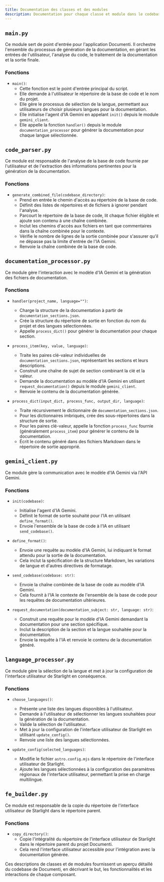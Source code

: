 ```yaml
---
title: Documentation des classes et des modules
description: Documentation pour chaque classe et module dans le codebase de Documenti.
---
```


## `main.py`

Ce module sert de point d'entrée pour l'application Documenti. Il orchestre l'ensemble du processus de génération de la documentation, en gérant les entrées de l'utilisateur, l'analyse du code, le traitement de la documentation et la sortie finale.

### Fonctions

- `main()`:
    - Cette fonction est le point d'entrée principal du script.
    - Elle demande à l'utilisateur le répertoire de la base de code et le nom du projet.
    - Elle gère le processus de sélection de la langue, permettant aux utilisateurs de choisir plusieurs langues pour la documentation.
    - Elle initialise l'agent d'IA Gemini en appelant `init()` depuis le module `gemini_client`.
    - Elle appelle la fonction `handler()` depuis le module `documentation_processor` pour générer la documentation pour chaque langue sélectionnée.

## `code_parser.py`

Ce module est responsable de l'analyse de la base de code fournie par l'utilisateur et de l'extraction des informations pertinentes pour la génération de la documentation.

### Fonctions

- `generate_combined_file(codebase_directory)`:
    - Prend en entrée le chemin d'accès au répertoire de la base de code.
    - Définit des listes de répertoires et de fichiers à ignorer pendant l'analyse.
    - Parcourt le répertoire de la base de code, lit chaque fichier éligible et ajoute son contenu à une chaîne combinée.
    - Inclut les chemins d'accès aux fichiers en tant que commentaires dans la chaîne combinée pour le contexte.
    - Vérifie le nombre de lignes de la sortie combinée pour s'assurer qu'il ne dépasse pas la limite d'entrée de l'IA Gemini.
    - Renvoie la chaîne combinée de la base de code.

## `documentation_processor.py`

Ce module gère l'interaction avec le modèle d'IA Gemini et la génération des fichiers de documentation.

### Fonctions

- `handler(project_name, language="")`:
    - Charge la structure de la documentation à partir de `documentation_sections.json`.
    - Crée la structure du répertoire de sortie en fonction du nom du projet et des langues sélectionnées.
    - Appelle `process_dict()` pour générer la documentation pour chaque section.

- `process_item(key, value, language)`:
    - Traite les paires clé-valeur individuelles de `documentation_sections.json`, représentant les sections et leurs descriptions.
    - Construit une chaîne de sujet de section combinant la clé et la valeur.
    - Demande la documentation au modèle d'IA Gemini en utilisant `request_documentation()` depuis le module `gemini_client`.
    - Renvoie le contenu de la documentation générée.

- `process_dict(input_dict, process_func, output_dir, language)`:
    - Traite récursivement le dictionnaire de `documentation_sections.json`.
    - Pour les dictionnaires imbriqués, crée des sous-répertoires dans la structure de sortie.
    - Pour les paires clé-valeur, appelle la fonction `process_func` fournie (généralement `process_item`) pour générer le contenu de la documentation.
    - Écrit le contenu généré dans des fichiers Markdown dans le répertoire de sortie approprié.

## `gemini_client.py`

Ce module gère la communication avec le modèle d'IA Gemini via l'API Gemini.

### Fonctions

- `init(codebase)`:
    - Initialise l'agent d'IA Gemini.
    - Définit le format de sortie souhaité pour l'IA en utilisant `define_format()`.
    - Envoie l'ensemble de la base de code à l'IA en utilisant `send_codebase()`.

- `define_format()`:
    - Envoie une requête au modèle d'IA Gemini, lui indiquant le format attendu pour la sortie de la documentation.
    - Cela inclut la spécification de la structure Markdown, les variations de langue et d'autres directives de formatage.

- `send_codebase(codebase: str)`:
    - Envoie la chaîne combinée de la base de code au modèle d'IA Gemini.
    - Cela fournit à l'IA le contexte de l'ensemble de la base de code pour les requêtes de documentation ultérieures.

- `request_documentation(documentation_subject: str, language: str)`:
    - Construit une requête pour le modèle d'IA Gemini demandant la documentation pour une section spécifique.
    - Inclut la description de la section et la langue souhaitée pour la documentation.
    - Envoie la requête à l'IA et renvoie le contenu de la documentation généré.

## `language_processor.py`

Ce module gère la sélection de la langue et met à jour la configuration de l'interface utilisateur de Starlight en conséquence.

### Fonctions

- `choose_languages()`:
    - Présente une liste des langues disponibles à l'utilisateur.
    - Demande à l'utilisateur de sélectionner les langues souhaitées pour la génération de la documentation.
    - Valide la sélection de l'utilisateur.
    - Met à jour la configuration de l'interface utilisateur de Starlight en utilisant `update_config()`.
    - Renvoie une liste des langues sélectionnées.

- `update_config(selected_languages)`:
    - Modifie le fichier `astro.config.mjs` dans le répertoire de l'interface utilisateur de Starlight.
    - Ajoute les langues sélectionnées à la configuration des paramètres régionaux de l'interface utilisateur, permettant la prise en charge multilingue.

## `fe_builder.py`

Ce module est responsable de la copie du répertoire de l'interface utilisateur de Starlight dans le répertoire parent.

### Fonctions

- `copy_directory()`:
    - Copie l'intégralité du répertoire de l'interface utilisateur de Starlight dans le répertoire parent du projet Documenti.
    - Cela rend l'interface utilisateur accessible pour l'intégration avec la documentation générée.

Ces descriptions de classes et de modules fournissent un aperçu détaillé du codebase de Documenti, en décrivant le but, les fonctionnalités et les interactions de chaque composant. 
